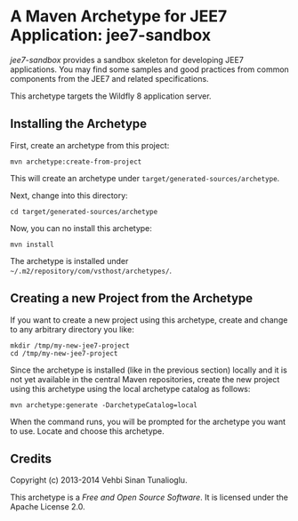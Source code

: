 # A Maven Archetype for JEE7 Application: jee7-sandbox

*jee7-sandbox* provides a sandbox skeleton for developing JEE7
applications. You may find some samples and good practices from common
components from the JEE7 and related specifications.

This archetype targets the Wildfly 8 application server.

## Installing the Archetype

First, create an archetype from this project:

    mvn archetype:create-from-project

This will create an archetype under `target/generated-sources/archetype`.

Next, change into this directory:

    cd target/generated-sources/archetype

Now, you can no install this archetype:

    mvn install

The archetype is installed under `~/.m2/repository/com/vsthost/archetypes/`.

## Creating a new Project from the Archetype

If you want to create a new project using this archetype, create and
change to any arbitrary directory you like:

    mkdir /tmp/my-new-jee7-project
    cd /tmp/my-new-jee7-project

Since the archetype is installed (like in the previous section)
locally and it is not yet available in the central Maven repositories,
create the new project using this archetype using the local archetype
catalog as follows:

    mvn archetype:generate -DarchetypeCatalog=local

When the command runs, you will be prompted for the archetype you want
to use. Locate and choose this archetype.

## Credits

Copyright (c) 2013-2014 Vehbi Sinan Tunalioglu.

This archetype is a *Free and Open Source Software*. It is licensed
under the Apache License 2.0.
